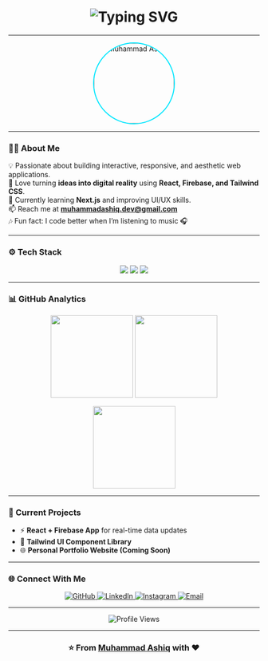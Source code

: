 <!-- 🌙 Dark Themed, Animated GitHub Profile README by Muhammad Ashiq -->

<!-- Typing Animation Header -->
<h1 align="center">
  <img src="https://readme-typing-svg.herokuapp.com?font=Fira+Code&size=28&duration=2000&pause=800&color=00E6FE&center=true&vCenter=true&width=600&lines=Hey+there%2C+I'm+Muhammad+Ashiq+👋;Front-End+Developer+💻;React+%7C+Firebase+%7C+Tailwind+CSS+⚡;Turning+Ideas+Into+Reality+🚀" alt="Typing SVG" />
</h1>

---

<!-- Profile Picture -->
<p align="center">
  <img src="https://avatars.githubusercontent.com/u/222374637?v=4" alt="Muhammad Ashiq" width="160" height="160" style="border-radius: 50%; border: 2px solid #00E6FE;" />
</p>

---

### 🧑‍💻 About Me  
💡 Passionate about building interactive, responsive, and aesthetic web applications.  
🎯 Love turning **ideas into digital reality** using **React, Firebase, and Tailwind CSS**.  
🌱 Currently learning **Next.js** and improving UI/UX skills.  
📫 Reach me at **muhammadashiq.dev@gmail.com**  
🎶 Fun fact: I code better when I’m listening to music 🎧  

---

### ⚙️ Tech Stack  

<p align="center">
  <!-- Languages -->
  <img src="https://skillicons.dev/icons?i=html,css,js,python" />
  <!-- Frameworks -->
  <img src="https://skillicons.dev/icons?i=react,tailwind,firebase,vite" />
  <!-- Tools -->
  <img src="https://skillicons.dev/icons?i=git,github,vscode,figma,vercel" />
</p>

---

### 📊 GitHub Analytics  

<p align="center">
  <img src="https://github-readme-stats.vercel.app/api?username=AshiqCode&show_icons=true&theme=github_dark&hide_border=true&border_radius=10" height="165px" />
  <img src="https://github-readme-streak-stats.herokuapp.com?user=AshiqCode&theme=github-dark&hide_border=true&border_radius=10" height="165px" />
</p>

<p align="center">
  <img src="https://github-readme-stats.vercel.app/api/top-langs/?username=AshiqCode&layout=compact&theme=github_dark&hide_border=true&border_radius=10" height="165px" />
</p>

---

### 🚀 Current Projects  
- ⚡ **React + Firebase App** for real-time data updates  
- 🎨 **Tailwind UI Component Library**  
- 🌐 **Personal Portfolio Website (Coming Soon)**  

---

### 🌐 Connect With Me  

<p align="center">
  <a href="https://github.com/AshiqCode" target="_blank">
    <img src="https://img.shields.io/badge/GitHub-181717?style=for-the-badge&logo=github&logoColor=white" alt="GitHub"/>
  </a>
  <a href="https://www.linkedin.com/in/muhammad-ashiq-993a08384" target="_blank">
    <img src="https://img.shields.io/badge/LinkedIn-0A66C2?style=for-the-badge&logo=linkedin&logoColor=white" alt="LinkedIn"/>
  </a>
  <a href="https://www.instagram.com/asjab_music/" target="_blank">
    <img src="https://img.shields.io/badge/Instagram-E4405F?style=for-the-badge&logo=instagram&logoColor=white" alt="Instagram"/>
  </a>
  <a href="mailto:muhammadashiq.dev@gmail.com" target="_blank">
    <img src="https://img.shields.io/badge/Email-D14836?style=for-the-badge&logo=gmail&logoColor=white" alt="Email"/>
  </a>
</p>

---

<p align="center">
  <img src="https://komarev.com/ghpvc/?username=AshiqCode&style=for-the-badge&color=blueviolet" alt="Profile Views"/>
</p>

---

<h3 align="center">⭐ From <a href="https://github.com/AshiqCode">Muhammad Ashiq</a> with ❤️</h3>
